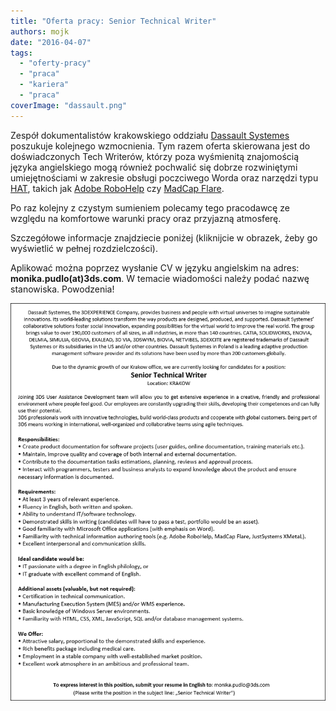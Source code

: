 ```yaml
---
title: "Oferta pracy: Senior Technical Writer"
authors: mojk
date: "2016-04-07"
tags:
  - "oferty-pracy"
  - "praca"
  - "kariera"
  - "praca"
coverImage: "dassault.png"
---
```


Zespół dokumentalistów krakowskiego oddziału
[Dassault Systemes](http://www.3ds.com/pl-pl/) poszukuje kolejnego wzmocnienia.
Tym razem oferta skierowana jest do doświadczonych Tech Writerów, którzy poza
wyśmienitą znajomością języka angielskiego mogą również pochwalić się dobrze
rozwiniętymi umiejętnościami w zakresie obsługi poczciwego Worda oraz narzędzi
typu [HAT](https://en.wikipedia.org/wiki/Help_authoring_tool), takich jak
[Adobe RoboHelp](https://en.wikipedia.org/wiki/Adobe_RoboHelp) czy
[MadCap Flare](https://en.wikipedia.org/wiki/MadCap_Software).

Po raz kolejny z czystym sumieniem polecamy tego pracodawcę ze względu na
komfortowe warunki pracy oraz przyjazną atmosferę.

Szczegółowe informacje znajdziecie poniżej (kliknijcie w obrazek, żeby go
wyświetlić w pełnej rozdzielczości).

Aplikować można poprzez wysłanie CV w języku angielskim na adres:
**monika.pudlo(at)3ds.com**. W temacie wiadomości należy podać nazwę stanowiska.
Powodzenia!

[![senior_techwriter_3ds](images/senior_techwriter_3ds.png)](http://techwriter.pl/wp-content/uploads/2016/04/senior_techwriter_3ds.png)
